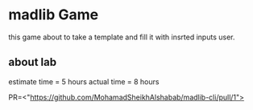 # madlib Game

this game about to take a template and fill it  with insrted inputs user.

## about lab

estimate time = 5 hours
actual time = 8 hours

PR=<"https://github.com/MohamadSheikhAlshabab/madlib-cli/pull/1">
